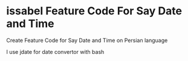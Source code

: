 # issabel Feature Code For Say Date and Time
Create Feature Code for Say Date and Time on Persian language

I use jdate for date convertor with bash
